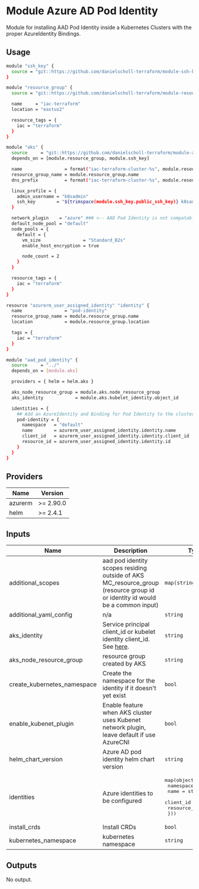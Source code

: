 # Module Azure AD Pod Identity

Module for installing AAD Pod Identity inside a Kubernetes Clusters with the proper AzureIdentity Bindings.

## Usage

```bash
module "ssh_key" {
  source = "git::https://github.com/danielscholl-terraform/module-ssh-key?ref=v1.0.0"
}

module "resource_group" {
  source = "git::https://github.com/danielscholl-terraform/module-resource-group?ref=v1.0.0"

  name     = "iac-terraform"
  location = "eastus2"

  resource_tags = {
    iac = "terraform"
  }
}

module "aks" {
  source     = "git::https://github.com/danielscholl-terraform/module-aks?ref=v1.0.0"
  depends_on = [module.resource_group, module.ssh_key]

  name                = format("iac-terraform-cluster-%s", module.resource_group.random)
  resource_group_name = module.resource_group.name
  dns_prefix          = format("iac-terraform-cluster-%s", module.resource_group.random)

  linux_profile = {
    admin_username = "k8sadmin"
    ssh_key        = "${trimspace(module.ssh_key.public_ssh_key)} k8sadmin"
  }

  network_plugin    = "azure" ### <-- AAD Pod Identity is not compatable with Kubenet must use Azure.
  default_node_pool = "default"
  node_pools = {
    default = {
      vm_size                = "Standard_B2s"
      enable_host_encryption = true

      node_count = 2
    }
  }

  resource_tags = {
    iac = "terraform"
  }
}

resource "azurerm_user_assigned_identity" "identity" {
  name                = "pod-identity"
  resource_group_name = module.resource_group.name
  location            = module.resource_group.location

  tags = {
    iac = "terraform"
  }
}

module "aad_pod_identity" {
  source     = "../"
  depends_on = [module.aks]

  providers = { helm = helm.aks }

  aks_node_resource_group = module.aks.node_resource_group
  aks_identity            = module.aks.kubelet_identity.object_id

  identities = {
    ## Add an AzureIdentity and Binding for Pod Identity to the cluster
    pod-identity = {
      namespace   = "default"
      name        = azurerm_user_assigned_identity.identity.name
      client_id   = azurerm_user_assigned_identity.identity.client_id
      resource_id = azurerm_user_assigned_identity.identity.id
    }
  }
}
```

<!--- BEGIN_TF_DOCS --->
## Providers

| Name | Version |
|------|---------|
| azurerm | >= 2.90.0 |
| helm | >= 2.4.1 |

## Inputs

| Name | Description | Type | Default | Required |
|------|-------------|------|---------|:-----:|
| additional\_scopes | aad pod identity scopes residing outside of AKS MC\_resource\_group (resource group id or identity id would be a common input) | `map(string)` | `{}` | no |
| additional\_yaml\_config | n/a | `string` | `""` | no |
| aks\_identity | Service principal client\_id or kubelet identity client\_id. See [here](https://github.com/Azure/aad-pod-identity/blob/master/website/content/en/docs/Getting%20started/role-assignment.md). | `string` | n/a | yes |
| aks\_node\_resource\_group | resource group created by AKS | `string` | n/a | yes |
| create\_kubernetes\_namespace | Create the namespace for the identity if it doesn't yet exist | `bool` | `true` | no |
| enable\_kubenet\_plugin | Enable feature when AKS cluster uses Kubenet network plugin, leave default if use AzureCNI | `bool` | `false` | no |
| helm\_chart\_version | Azure AD pod identity helm chart version | `string` | `"3.0.3"` | no |
| identities | Azure identities to be configured | <pre>map(object({<br>    namespace   = string<br>    name        = string<br>    client_id   = string<br>    resource_id = string<br>  }))</pre> | n/a | yes |
| install\_crds | Install CRDs | `bool` | `true` | no |
| kubernetes\_namespace | kubernetes namespace | `string` | `"aad-pod-identity"` | no |

## Outputs

No output.
<!--- END_TF_DOCS --->
